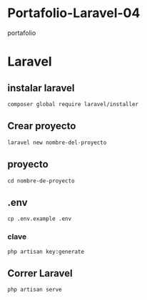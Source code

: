 # Portafolio-Laravel-04
 portafolio

# Laravel

## instalar laravel 

    composer global require laravel/installer

## Crear proyecto

    laravel new nombre-del-proyecto

## proyecto

    cd nombre-de-proyecto

## .env 

    cp .env.example .env

### clave

    php artisan key:generate

## Correr Laravel
    
    php artisan serve

